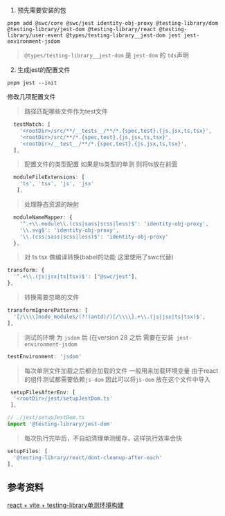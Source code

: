 1. 预先需要安装的包
```shell
pnpm add @swc/core @swc/jest identity-obj-proxy @testing-library/dom @testing-library/jest-dom @testing-library/react @testing-library/user-event @types/testing-library__jest-dom jest jest-environment-jsdom
```
> `@types/testing-library__jest-dom`  是 `jest-dom` 的 `tds`声明
2. 生成jest的配置文件
```shell
pnpm jest --init
```

修改几项配置文件
> 路径匹配哪些文件作为test文件
```js
  testMatch: [
    '<rootDir>/src/**/__tests__/**/*.{spec,test}.{js,jsx,ts,tsx}',
    '<rootDir>/src/**/*.{spec,test}.{js,jsx,ts,tsx}',
    '<rootDir>/__test__/**/*.{spec,test}.{js,jsx,ts,tsx}',
  ],
```
> 配置文件的类型配置 如果是ts类型的单测 则将ts放在前面

```js
  moduleFileExtensions: [
    'ts', 'tsx', 'js', 'jsx'
   ],
```

> 处理静态资源的映射
```js
  moduleNameMapper: {
    '^.+\\.module\\.(css|sass|scss|less)$': 'identity-obj-proxy',
    '\\.svg$': 'identity-obj-proxy',
    '\\.(css|sass|scss|less)$': 'identity-obj-proxy'
  },
```

> 对 ts tsx 做编译转换(babel的功能 这里使用了swc代替)
```js
transform: {
  '^.+\\.(js|jsx|ts|tsx)$': ["@swc/jest"],
},
```

> 转换需要忽略的文件
```js
transformIgnorePatterns: [
  '[/\\\\]node_modules/(?!(antd)/)[/\\\\].+\\.(js|jsx|ts|tsx)$',
],
```

> 测试的环境 为 `jsdom` 后 (在version 28 之后 需要在安装` jest-environment-jsdom`
```js
testEnvironment: 'jsdom'
```

> 每次单测文件加载之后都会加载的文件 一般用来加载环境变量
> 由于react 的组件测试都需要依赖`js-dom` 因此可以将`js-dom` 放在这个文件中导入
```js
 setupFilesAfterEnv: [
  '<rootDir>/jest/setupJestDom.ts'
 ],

// ./jest/setupJestDom.ts
import '@testing-library/jest-dom'
```

> 每次执行完毕后，不自动清理单测缓存，这样执行效率会快
```js
setupFiles: [
  '@testing-library/react/dont-cleanup-after-each'
],
```


## 参考资料
[react + vite + testing-library单测环境构建](https://segmentfault.com/a/1190000041989123)
